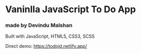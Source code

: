 <h1>Vaninlla JavaScript To Do App</h1>
<h3>made by Devindu Malshan</h3>

Built with JavaScript, HTML5, CSS3, SCSS

Direct demo: https://todojd.netlify.app/
